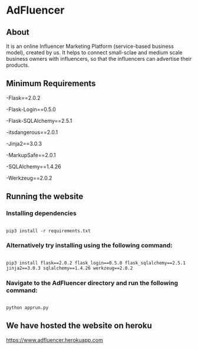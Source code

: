 # AdFluencer

## About

It is an online Influencer Marketing Platform (service-based business model), created by us. It helps to connect small-sclae and medium scale business owners with influencers, so that the influencers can advertise their products.

## Minimum Requirements

-Flask==2.0.2

-Flask-Login==0.5.0

-Flask-SQLAlchemy==2.5.1

-itsdangerous==2.0.1

-Jinja2==3.0.3

-MarkupSafe==2.0.1

-SQLAlchemy==1.4.26

-Werkzeug==2.0.2

## Running the website

### Installing dependencies

```

pip3 install -r requirements.txt

```

### Alternatively try installing using the following command:

```

pip3 install flask==2.0.2 flask_login==0.5.0 flask_sqlalchemy==2.5.1 jinja2==3.0.3 sqlalchemy==1.4.26 werkzeug==2.0.2

```

### Navigate to the AdFluencer directory and run the following command:

```

python apprun.py

```

## We have hosted the website on heroku

https://www.adfluencer.herokuapp.com
